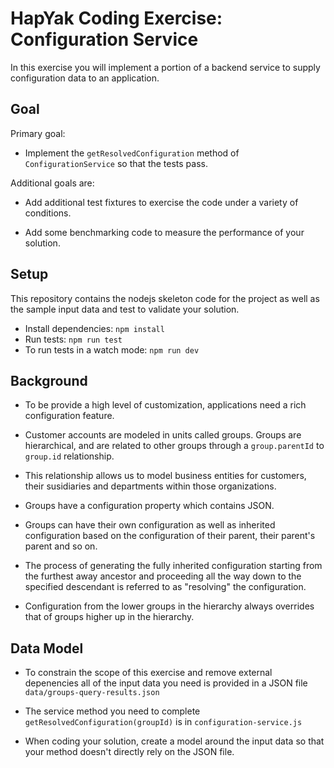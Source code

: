 # HapYak Coding Exercise:  Configuration Service

In this exercise you will implement a portion of a backend service to supply configuration data to an application.

## Goal 

Primary goal:

* Implement the ```getResolvedConfiguration``` method of ```ConfigurationService``` so that the tests pass.

Additional goals are:

* Add additional test fixtures to exercise the code under a variety of conditions.

* Add some benchmarking code to measure the performance of your solution.


## Setup

This repository contains the nodejs skeleton code for the project as well as the sample input data and test to validate your solution.

* Install dependencies: ```npm install```
* Run tests: ```npm run test```
* To run tests in a watch mode:  ```npm run dev```

## Background

* To be provide a high level of customization, applications need a rich configuration feature. 

* Customer accounts are modeled in units called groups.   Groups are hierarchical, and are related to other groups through a ```group.parentId``` to ```group.id``` relationship.  

* This relationship allows us to model business entities for customers, their susidiaries and departments within those organizations.  

* Groups have a configuration property which contains JSON.

* Groups can have their own configuration as well as inherited configuration based on the configuration of their parent, their parent's parent and so on.  

* The process of generating the fully inherited configuration starting from the furthest away ancestor and proceeding all the way down to the specified descendant is referred to as "resolving" the configuration.

* Configuration from the lower groups in the hierarchy always overrides that of groups higher up in the hierarchy.

## Data Model

* To constrain the scope of this exercise and remove external depenencies all of the input data you need is provided in a JSON file ```data/groups-query-results.json```

* The service method you need to complete ```getResolvedConfiguration(groupId)``` is in ```configuration-service.js```

* When coding your solution, create a model around the input data so that your method doesn't directly rely on the JSON file.


